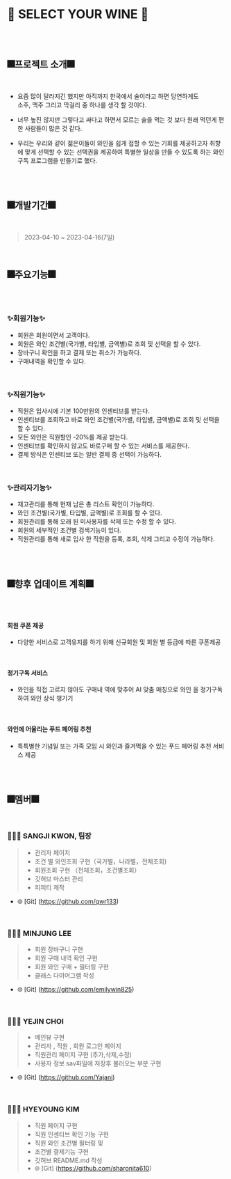 # 🍷 SELECT YOUR WINE 🍷

<br>
<br> 

## 🎆프로젝트 소개🎆

<br>

- 요즘 많이 달라지긴 했지만 아직까지 한국에서 술이라고 하면 당연하게도  
소주, 맥주 그리고 막걸리 중 하나를 생각 할 것이다.
 
- 너무 높진 않지만 그렇다고 싸다고 하면서 모르는 술을 먹는 것 보다
원래 먹던게 편한 사람들이 많은 것 같다. 

- 우리는 우리와 같이 젊은이들이 와인을 쉽게 접할 수 있는 기회를 제공하고자 
취향에 맞게 선택할 수 있는 선택권을 제공하여 특별한 일상을 만들 수 있도록 
하는 와인 구독 프로그램을 만들기로 했다.

<br>
<br>

## 🎆개발기간🎆

<br>

> 2023-04-10 ~ 2023-04-16(7일)

<br>

## 🎆주요기능🎆

<br><br>

### ✨회원기능✨
- 회원은 회원이면서 고객이다.
- 회원은 와인 조건별(국가별, 타입별, 금액별)로 조회 및 선택을 할 수 있다.
- 장바구니 확인을 하고 결제 또는 취소가 가능하다.
- 구매내역을 확인할 수 있다.

<br>

### ✨직원기능✨
- 직원은 입사시에 기본 100만원의 인센티브를 받는다.
- 인센티브를 조회하고 바로 와인 조건별(국가별, 타입별, 금액별)로 조회 및 선택을 할 수 있다.
- 모든 와인은 직원할인 -20%를 제공 받는다.
- 인센티브를 확인하지 않고도 바로구매 할 수 있는 서비스를 제공한다.
- 결제 방식은 인센티브 또는 일반 결제 중 선택이 가능하다.

<br>

### ✨관리자기능✨
- 재고관리를 통해 현재 남은 총 리스트 확인이 가능하다.
- 와인 조건별(국가별, 타입별, 금액별)로 조회를 할 수 있다.
- 회원관리를 통해 오래 된 미사용자를 삭제 또는 수정 할 수 있다.
- 회원의 세부적인 조건별 검색기능이 있다.
- 직원관리를 통해 새로 입사 한 직원을 등록, 조회, 삭제 그리고 수정이 가능하다.

<br>
<br>


## 🎆향후 업데이트 계획🎆

<br>
<br>

#### 회원 쿠폰 제공
- 다양한 서비스로 고객유지를 하기
위해 신규회원 및 회원 별 등급에
따른 쿠폰제공

<br>

#### 정기구독 서비스
- 와인을 직접 고르지 않아도 구매내
역에 맞추어 AI 맞춤 매칭으로 와인
을 정기구독하여 와인 상식 챙기기

<br>

#### 와인에 어울리는 푸드 페어링 추천
- 특특별한 기념일 또는 가족 모임 시
와인과 즐겨먹을 수 있는
푸드 페어링 추천 서비스 제공

<br>
<br>


##  🎆멤버🎆

<br>

### 👩🏻‍💻 SANGJI KWON, 팀장

>- 관리자 페이지
>- 조건 별 와인조회 구현（국가별，나라별，전체조회)
>- 회원조회 구현 （전체조회，조건별조회）
>- 깃허브 마스터 관리
>- 피피티 제작

- 🌐 [Git] (https://github.com/qwr133)

<br>

### 👩🏻‍💻 MINJUNG LEE
>- 회원 장바구니 구현
>- 회원 구매 내역 확인 구현
>- 회원 와인 구매 + 필터링 구현
>- 클래스 다이어그램 작성

- 🌐 [Git] (https://github.com/emilywin825)

<br>

### 👩🏻‍💻 YEJIN CHOI
>- 메인뷰 구현
>- 관리자 , 직원 , 회원 로그인 페이지
>- 직원관리 페이지 구현 (추가,삭제,수정)
>- 사용자 정보 sav파일에 저장후 불러오는 부분 구현

- 🌐 [Git] (https://github.com/Yajani)

<br>

### 👩🏻‍💻 HYEYOUNG KIM
>- 직원 페이지 구현
>- 직원 인센티브 확인 기능 구현
>- 직원 와인 조건별 필터링 및
>- 조건별 결제기능 구현
>- 깃허브 README.md 작성
>- 🌐 [Git] (https://github.com/sharonita610)


